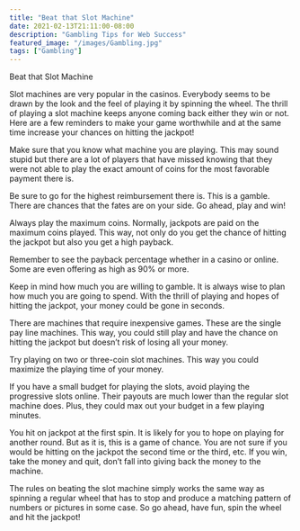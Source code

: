 ```yaml
---
title: "Beat that Slot Machine"
date: 2021-02-13T21:11:00-08:00
description: "Gambling Tips for Web Success"
featured_image: "/images/Gambling.jpg"
tags: ["Gambling"]
---
```


Beat that Slot Machine

Slot machines are very popular in the casinos. Everybody seems to be drawn by the look and the feel of playing it by spinning the wheel. The thrill of playing a slot machine keeps anyone coming back either they win or not. Here are a few reminders to make your game worthwhile and at the same time increase your chances on hitting the jackpot!


Make sure that you know what machine you are playing. This may sound stupid but there are a lot of players that have missed knowing that they were not able to play the exact amount of coins for the most favorable payment there is.


Be sure to go for the highest reimbursement there is. This is a gamble. There are chances that the fates are on your side. Go ahead, play and win!


Always play the maximum coins. Normally, jackpots are paid on the maximum coins played. This way, not only do you get the chance of hitting the jackpot but also you get a high payback.


Remember to see the payback percentage whether in a casino or online. Some are even offering as high as 90% or more.


Keep in mind how much you are willing to gamble. It is always wise to plan how much you are going to spend. With the thrill of playing and hopes of hitting the jackpot, your money could be gone in seconds.


There are machines that require inexpensive games. These are the single pay line machines. This way, you could still play and have the chance on hitting the jackpot but doesn’t risk of losing all your money.


Try playing on two or three-coin slot machines. This way you could maximize the playing time of your money.


If you have a small budget for playing the slots, avoid playing the progressive slots online. Their payouts are much lower than the regular slot machine does. Plus, they could max out your budget in a few playing minutes.


You hit on jackpot at the first spin. It is likely for you to hope on playing for another round. But as it is, this is a game of chance. You are not sure if you would be hitting on the jackpot the second time or the third, etc. If you win, take the money and quit, don’t fall into giving back the money to the machine.


The rules on beating the slot machine simply works the same way as spinning a regular wheel that has to stop and produce a matching pattern of numbers or pictures in some case. So go ahead, have fun, spin the wheel and hit the jackpot!

